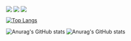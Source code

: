 <img align="center" src="https://github-readme-stats.vercel.app/api/top-langs/?username=luthfisauqi17&theme=default" />
<img align="center" src="https://github-readme-stats.vercel.app/api/top-langs/?username=luthfisauqi17&theme=dark" />
<img align="center" src="https://github-readme-stats.vercel.app/api/top-langs/?username=luthfisauqi17&theme=react" />

[![Top Langs](https://github-readme-stats.vercel.app/api/top-langs/?username=luthfisauqi17&layout=compact)](https://github.com/anuraghazra/github-readme-stats)

![Anurag's GitHub stats](https://github-readme-stats.vercel.app/api?username=luthfisauqi17&theme=dark&show_icons=true)
![Anurag's GitHub stats](https://github-readme-stats.vercel.app/api?username=luthfisauqi17&theme=react&show_icons=true)

